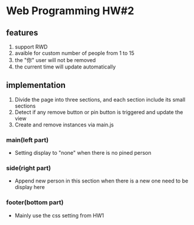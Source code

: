 # Web Programming HW#2

## features
1. support RWD
2. avaible for custom number of people from 1 to 15
3. the "你" user will not be removed
4. the current time will update automatically 

## implementation
1. Divide the page into three sections, and each section include its small sections
2. Detect if any remove button or pin button is triggered and update the view
3. Create and remove instances via main.js

### main(left part)
- Setting display to "none" when there is no pined person

### side(right part)
- Append new person in this section when there is a new one need to be display here

### footer(bottom part)
- Mainly use the css setting from HW1